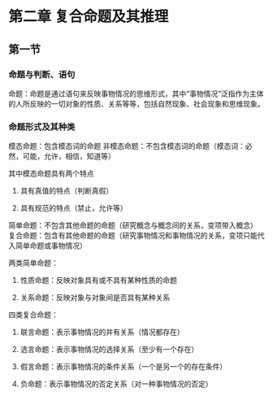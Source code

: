 # 第二章 复合命题及其推理

## 第一节

### 命题与判断、语句

命题：命题是通过语句来反映事物情况的思维形式，其中“事物情况”泛指作为主体的人所反映的一切对象的性质、关系等等，包括自然现象、社会现象和思维现象。

### 命题形式及其种类

模态命题：包含模态词的命题
非模态命题：不包含模态词的命题（模态词：必然，可能，允许，相信，知道等）

其中模态命题具有两个特点

1. 具有真值的特点（判断真假）

2. 具有规范的特点（禁止，允许等）



简单命题：不包含其他命题的命题（研究概念与概念间的关系，变项带入概念）
复合命题：包含有其他命题的命题（研究事物情况和事物情况的关系，变项只能代入简单命题或事物情况）

两类简单命题：

1. 性质命题：反映对象具有或不具有某种性质的命题

2. 关系命题：反映对象与对象间是否具有某种关系

四类复合命题：

1. 联言命题：表示事物情况的并有关系（情况都存在）

2. 选言命题：表示事物情况的选择关系（至少有一个存在）

3. 假言命题：表示事物情况的条件关系（一个是另一个的存在条件）

4. 负命题：表示事物情况的否定关系（对一种事物情况的否定）


